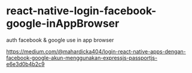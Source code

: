 # react-native-login-facebook-google-inAppBrowser
auth facebook &amp; google use in app browser

https://medium.com/@mahardicka404/login-react-native-apps-dengan-facebook-google-akun-menggunakan-expressjs-passportjs-e6e3d0b4b2c9
